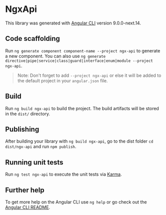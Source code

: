 # NgxApi

This library was generated with [Angular CLI](https://github.com/angular/angular-cli) version 9.0.0-next.14.

## Code scaffolding

Run `ng generate component component-name --project ngx-api` to generate a new component. You can also use `ng generate directive|pipe|service|class|guard|interface|enum|module --project ngx-api`.
> Note: Don't forget to add `--project ngx-api` or else it will be added to the default project in your `angular.json` file. 

## Build

Run `ng build ngx-api` to build the project. The build artifacts will be stored in the `dist/` directory.

## Publishing

After building your library with `ng build ngx-api`, go to the dist folder `cd dist/ngx-api` and run `npm publish`.

## Running unit tests

Run `ng test ngx-api` to execute the unit tests via [Karma](https://karma-runner.github.io).

## Further help

To get more help on the Angular CLI use `ng help` or go check out the [Angular CLI README](https://github.com/angular/angular-cli/blob/master/README.md).
